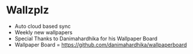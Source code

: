 # Wallzplz
- Auto cloud based sync
- Weekly new wallpapers
- Special Thanks to Danimahardhika for his Wallpaper Board 
- Wallpaper Board = https://github.com/danimahardhika/wallpaperboard
